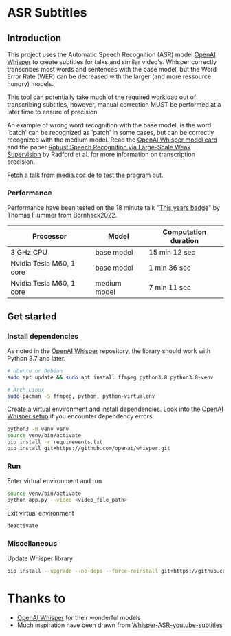 # ASR Subtitles

## Introduction

This project uses the Automatic Speech Recognition (ASR) model [OpenAI Whisper](https://github.com/openai/whisper) to create subtitles for talks and similar video's.
Whisper correctly transcribes most words and sentences with the base model, but the Word Error Rate (WER) can be decreased with the larger (and more ressource hungry) models. 

This tool can potentially take much of the required workload out of transcribing subtitles, however, manual correction MUST be performed at a later time to ensure of precision.

An example of wrong word recognition with the base model, is the word 'batch' can be recognized as 'patch' in some cases, but can be correctly recognized with the medium model. Read the [OpenAI Whisper model card](https://github.com/openai/whisper/blob/main/model-card.md) and the paper [Robust Speech Recognition via Large-Scale Weak Supervision](https://arxiv.org/abs/2212.04356) by Radford et al. for more information on transcription precision.

Fetch a talk from [media.ccc.de](https://media.ccc.de/) to test the program out.

### Performance
Performance have been tested on the 18 minute talk "[This years badge](https://media.ccc.de/v/bornhack2022-4192-this-years-badge)" by Thomas Flummer from Bornhack2022.

|  Processor | Model | Computation duration |
| --- | --- | --- |
|3 GHz CPU | base model | 15 min 12 sec |
| Nvidia Tesla M60, 1 core | base model | 1 min 36 sec |
| Nvidia Tesla M60, 1 core | medium model | 7 min 11 sec |


## Get started

### Install dependencies
As noted in the [OpenAI Whisper](https://github.com/openai/whisper) repository, the library should work with Python 3.7 and later.
```bash
# Ubuntu or Debian
sudo apt update && sudo apt install ffmpeg python3.8 python3.8-venv

# Arch Linux
sudo pacman -S ffmpeg, python, python-virtualenv
```


Create a virtual environment and install dependencies.
Look into the [OpenAI Whisper setup](https://github.com/openai/whisper#setup) if you encounter dependency errors.
```bash
python3 -m venv venv
source venv/bin/activate
pip install -r requirements.txt
pip install git+https://github.com/openai/whisper.git 
```

### Run
Enter virtual environment and run
```bash
source venv/bin/activate
python app.py --video <video_file_path>
```

Exit virtual environment
```bash
deactivate
```


### Miscellaneous
Update Whisper library
```bash
pip install --upgrade --no-deps --force-reinstall git+https://github.com/openai/whisper.git
```


# Thanks to
- [OpenAI Whisper](https://github.com/openai/whisper) for their wonderful models
- Much inspiration have been drawn from [Whisper-ASR-youtube-subtitles](https://huggingface.co/spaces/Finnish-NLP/Whisper-ASR-youtube-subtitles)
